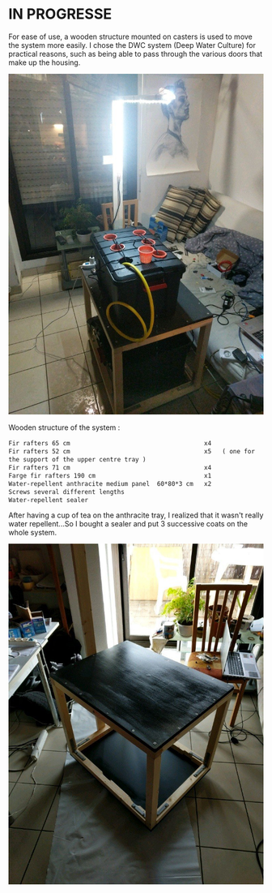 # IN PROGRESSE

For ease of use, a wooden structure mounted on casters is used to move the system more easily. I chose the DWC system (Deep Water Culture) for practical reasons, such as being able to pass through the various doors that make up the housing.

![alt text](https://github.com/Tungdil-main-dor/IGROWTECH/blob/master/images/Final_step_Structure.jpeg "pictures of the final structure")

Wooden structure of the system :

    
    Fir rafters 65 cm                                     x4
    Fir rafters 52 cm                                     x5   ( one for the support of the upper centre tray )
    Fir rafters 71 cm                                     x4
    Farge fir rafters 190 cm                              x1
    Water-repellent anthracite medium panel  60*80*3 cm   x2
    Screws several different lengths
    Water-repellent sealer
    
After having a cup of tea on the anthracite tray, I realized that it wasn't really water repellent...So I bought a sealer and put 3 successive coats on the whole system.

![alt text](https://github.com/Tungdil-main-dor/IGROWTECH/blob/master/images/water-proof_sealer.jpeg "pictures of the water-proof sealer steps")
